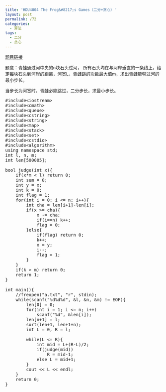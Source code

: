 ```yaml
---
title: 'HDU4004 The Frog&#8217;s Games（二分+贪心）'
layout: post
permalink: /72
categories:
  - 算法
tags:
  - 二分
  - 贪心
---
```

<a href="http://acm.hdu.edu.cn/showproblem.php?pid=4004" target="_blank">题目链接</a>

题意：青蛙通过河中央的n块石头过河， 所有石头均在与河岸垂直的一条线上，给定每块石头到河岸的距离，河宽L，青蛙跳的次数最大值m，求出青蛙能够过河的最小步长。

当步长为河宽时，青蛙必能跳过，二分步长，求最小步长。

<pre class="brush: cpp; title: ; notranslate" title="">#include&lt;iostream&gt;
#include&lt;cmath&gt;
#include&lt;queue&gt;
#include&lt;cstring&gt;
#include&lt;string&gt;
#include&lt;map&gt;
#include&lt;stack&gt;
#include&lt;set&gt;
#include&lt;cstdio&gt;
#include&lt;algorithm&gt;
using namespace std;
int l, n, m;
int len[500005];

bool judge(int x){
    if(x*m &lt; l) return 0;
    int sum = 0;
    int y = x;
    int k = 0;
    int flag = 1;
    for(int i = 0; i &lt;= n; i++){
        int cha = len[i+1]-len[i];
        if(x &gt;= cha){
            x -= cha;
            if(i==n) k++;
            flag = 0;
        }else{
            if(flag) return 0;
            k++;
            x = y;
            i--;
            flag = 1;
        }
    }
    if(k &gt; m) return 0;
    return 1;
}

int main(){
    //freopen("a.txt", "r", stdin);
    while(scanf("%d%d%d", &l, &n, &m) != EOF){
        len[0] = 0;
        for(int i = 1; i &lt;= n; i++)
            scanf("%d", &len[i]);
        len[n+1] = l;
        sort(len+1, len+1+n);
        int L = 0, R = l;

        while(L &lt;= R){
            int mid = L+(R-L)/2;
            if(judge(mid))
                R = mid-1;
            else L = mid+1;
        }
        cout &lt;&lt; L &lt;&lt; endl;
    }
    return 0;
}
</pre>